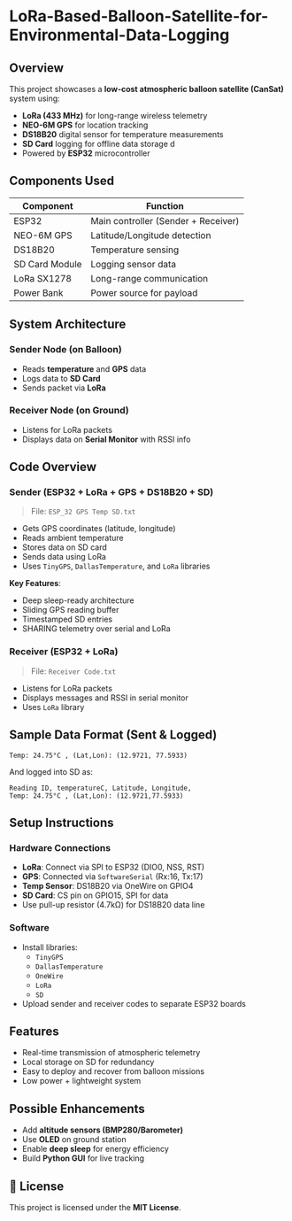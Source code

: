 # LoRa-Based-Balloon-Satellite-for-Environmental-Data-Logging

## Overview

This project showcases a **low-cost atmospheric balloon satellite (CanSat)** system using:

- **LoRa (433 MHz)** for long-range wireless telemetry  
- **NEO-6M GPS** for location tracking  
- **DS18B20** digital sensor for temperature measurements  
- **SD Card** logging for offline data storage  d
- Powered by **ESP32** microcontroller

## Components Used

| Component       | Function                              |
|----------------|----------------------------------------|
| ESP32          | Main controller (Sender + Receiver)    |
| NEO-6M GPS     | Latitude/Longitude detection           |
| DS18B20        | Temperature sensing                    |
| SD Card Module | Logging sensor data                    |
| LoRa SX1278    | Long-range communication               |
| Power Bank     | Power source for payload               |

## System Architecture

### Sender Node (on Balloon)
- Reads **temperature** and **GPS** data
- Logs data to **SD Card**
- Sends packet via **LoRa**

### Receiver Node (on Ground)
- Listens for LoRa packets
- Displays data on **Serial Monitor** with RSSI info

## Code Overview

### Sender (ESP32 + LoRa + GPS + DS18B20 + SD)
> File: `ESP_32 GPS Temp SD.txt`

- Gets GPS coordinates (latitude, longitude)
- Reads ambient temperature
- Stores data on SD card
- Sends data using LoRa
- Uses `TinyGPS`, `DallasTemperature`, and `LoRa` libraries

**Key Features**:
- Deep sleep-ready architecture
- Sliding GPS reading buffer
- Timestamped SD entries
- SHARING telemetry over serial and LoRa

### Receiver (ESP32 + LoRa)
> File: `Receiver Code.txt`

- Listens for LoRa packets
- Displays messages and RSSI in serial monitor
- Uses `LoRa` library

## Sample Data Format (Sent & Logged)

```
Temp: 24.75°C , (Lat,Lon): (12.9721, 77.5933)
```

And logged into SD as:

```
Reading ID, temperatureC, Latitude, Longitude,
Temp: 24.75°C , (Lat,Lon): (12.9721,77.5933)
```

## Setup Instructions

### Hardware Connections
- **LoRa**: Connect via SPI to ESP32 (DIO0, NSS, RST)
- **GPS**: Connected via `SoftwareSerial` (Rx:16, Tx:17)
- **Temp Sensor**: DS18B20 via OneWire on GPIO4
- **SD Card**: CS pin on GPIO15, SPI for data
- Use pull-up resistor (4.7kΩ) for DS18B20 data line

### Software
- Install libraries:
  - `TinyGPS`
  - `DallasTemperature`
  - `OneWire`
  - `LoRa`
  - `SD`
- Upload sender and receiver codes to separate ESP32 boards

## Features

- Real-time transmission of atmospheric telemetry
- Local storage on SD for redundancy
- Easy to deploy and recover from balloon missions
- Low power + lightweight system

## Possible Enhancements

- Add **altitude sensors (BMP280/Barometer)**
- Use **OLED** on ground station
- Enable **deep sleep** for energy efficiency
- Build **Python GUI** for live tracking

## 📄 License

This project is licensed under the **MIT License**.
